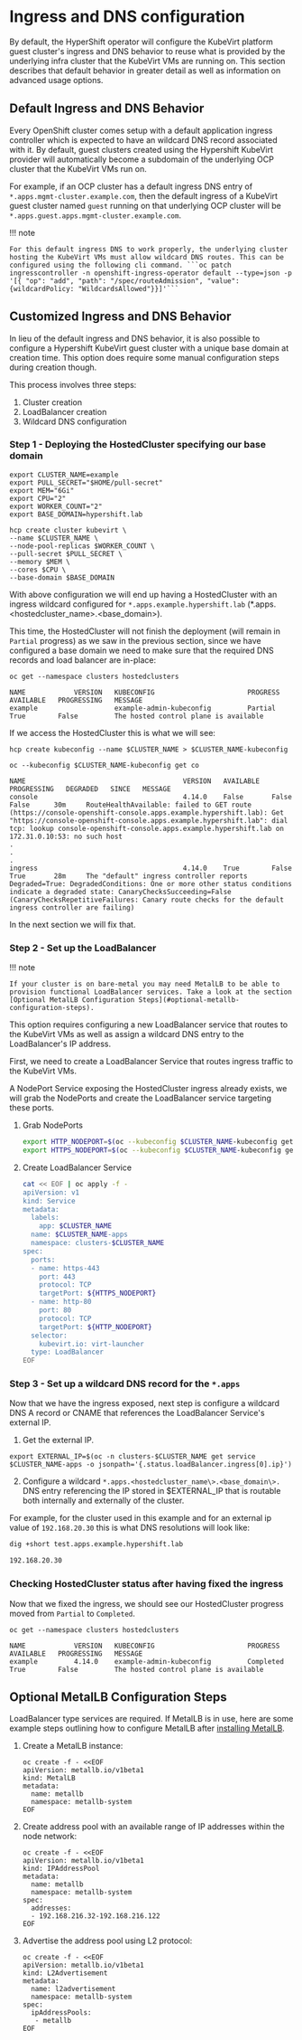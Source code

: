 # Ingress and DNS configuration

By default, the HyperShift operator will configure the KubeVirt platform guest
cluster's ingress and DNS behavior to reuse what is provided by the underlying
infra cluster that the KubeVirt VMs are running on. This section describes
that default behavior in greater detail as well as information on advanced usage
options.

## Default Ingress and DNS Behavior

Every OpenShift cluster comes setup with a default application ingress
controller which is expected to have an wildcard DNS record associated with it.
By default, guest clusters created using the Hypershift KubeVirt provider
will automatically become a subdomain of the underlying OCP cluster that
the KubeVirt VMs run on.

For example, if an OCP cluster has a default ingress DNS entry of
`*.apps.mgmt-cluster.example.com`, then the default ingress of a KubeVirt
guest cluster named `guest` running on that underlying OCP cluster will
be `*.apps.guest.apps.mgmt-cluster.example.com`.

!!! note

    For this default ingress DNS to work properly, the underlying cluster
    hosting the KubeVirt VMs must allow wildcard DNS routes. This can be
    configured using the following cli command. ```oc patch ingresscontroller -n openshift-ingress-operator default --type=json -p '[{ "op": "add", "path": "/spec/routeAdmission", "value": {wildcardPolicy: "WildcardsAllowed"}}]'```

## Customized Ingress and DNS Behavior

In lieu of the default ingress and DNS behavior, it is also possible to
configure a Hypershift KubeVirt guest cluster with a unique base domain
at creation time. This option does require some manual configuration
steps during creation though.

This process involves three steps:

1. Cluster creation
2. LoadBalancer creation
3. Wildcard DNS configuration

### Step 1 - Deploying the HostedCluster specifying our base domain

```shell linenums="1"
export CLUSTER_NAME=example
export PULL_SECRET="$HOME/pull-secret"
export MEM="6Gi"
export CPU="2"
export WORKER_COUNT="2"
export BASE_DOMAIN=hypershift.lab

hcp create cluster kubevirt \
--name $CLUSTER_NAME \
--node-pool-replicas $WORKER_COUNT \
--pull-secret $PULL_SECRET \
--memory $MEM \
--cores $CPU \
--base-domain $BASE_DOMAIN
```

With above configuration we will end up having a HostedCluster with an ingress wildcard configured for `*.apps.example.hypershift.lab` (*.apps.<hostedcluster_name\>.<base_domain\>).

This time, the HostedCluster will not finish the deployment (will remain in `Partial` progress) as we saw in the previous section, since we have configured a base domain we need to make sure that the required DNS records and load balancer are in-place:

```shell linenums="1"
oc get --namespace clusters hostedclusters

NAME            VERSION   KUBECONFIG                       PROGRESS   AVAILABLE   PROGRESSING   MESSAGE
example                   example-admin-kubeconfig         Partial    True        False         The hosted control plane is available
```

If we access the HostedCluster this is what we will see:

```shell
hcp create kubeconfig --name $CLUSTER_NAME > $CLUSTER_NAME-kubeconfig
```

```shell
oc --kubeconfig $CLUSTER_NAME-kubeconfig get co

NAME                                       VERSION   AVAILABLE   PROGRESSING   DEGRADED   SINCE   MESSAGE
console                                    4.14.0    False       False         False      30m     RouteHealthAvailable: failed to GET route (https://console-openshift-console.apps.example.hypershift.lab): Get "https://console-openshift-console.apps.example.hypershift.lab": dial tcp: lookup console-openshift-console.apps.example.hypershift.lab on 172.31.0.10:53: no such host
.
.
.
ingress                                    4.14.0    True        False         True       28m     The "default" ingress controller reports Degraded=True: DegradedConditions: One or more other status conditions indicate a degraded state: CanaryChecksSucceeding=False (CanaryChecksRepetitiveFailures: Canary route checks for the default ingress controller are failing)
```

In the next section we will fix that.

### Step 2 - Set up the LoadBalancer


!!! note

    If your cluster is on bare-metal you may need MetalLB to be able to provision functional LoadBalancer services. Take a look at the section [Optional MetalLB Configuration Steps](#optional-metallb-configuration-steps).

This option requires configuring a new LoadBalancer service that routes to the KubeVirt VMs as well as assign a wildcard DNS entry to the LoadBalancer's IP address.

First, we need to create a LoadBalancer Service that routes ingress traffic to the KubeVirt VMs.

A NodePort Service exposing the HostedCluster ingress already exists, we will grab the NodePorts and create the LoadBalancer service targeting these ports.

1. Grab NodePorts

    ```sh
    export HTTP_NODEPORT=$(oc --kubeconfig $CLUSTER_NAME-kubeconfig get services -n openshift-ingress router-nodeport-default -o jsonpath='{.spec.ports[?(@.name=="http")].nodePort}')
    export HTTPS_NODEPORT=$(oc --kubeconfig $CLUSTER_NAME-kubeconfig get services -n openshift-ingress router-nodeport-default -o jsonpath='{.spec.ports[?(@.name=="https")].nodePort}')
    ```

2. Create LoadBalancer Service

    ```sh
    cat << EOF | oc apply -f -
    apiVersion: v1
    kind: Service
    metadata:
      labels:
        app: $CLUSTER_NAME
      name: $CLUSTER_NAME-apps
      namespace: clusters-$CLUSTER_NAME
    spec:
      ports:
      - name: https-443
        port: 443
        protocol: TCP
        targetPort: ${HTTPS_NODEPORT}
      - name: http-80
        port: 80
        protocol: TCP
        targetPort: ${HTTP_NODEPORT}
      selector:
        kubevirt.io: virt-launcher
      type: LoadBalancer
    EOF
    ```

### Step 3 - Set up a wildcard DNS record for the `*.apps`

Now that we have the ingress exposed, next step is configure a wildcard DNS A record or CNAME that references the LoadBalancer Service's external IP.

1. Get the external IP.

  ```shell
  export EXTERNAL_IP=$(oc -n clusters-$CLUSTER_NAME get service $CLUSTER_NAME-apps -o jsonpath='{.status.loadBalancer.ingress[0].ip}')
  ```

2. Configure a wildcard `*.apps.<hostedcluster_name\>.<base_domain\>.` DNS entry referencing the IP stored in $EXTERNAL_IP that is routable both internally and externally of the cluster.

For example, for the cluster used in this example and for an external ip value of `192.168.20.30` this is what DNS resolutions will look like:

```sh
dig +short test.apps.example.hypershift.lab

192.168.20.30
```

### Checking HostedCluster status after having fixed the ingress

Now that we fixed the ingress, we should see our HostedCluster progress moved from `Partial` to `Completed`.

```shell linenums="1"
oc get --namespace clusters hostedclusters

NAME            VERSION   KUBECONFIG                       PROGRESS    AVAILABLE   PROGRESSING   MESSAGE
example         4.14.0    example-admin-kubeconfig         Completed   True        False         The hosted control plane is available
```

## Optional MetalLB Configuration Steps

LoadBalancer type services are required. If MetalLB is in use, here are some example steps
outlining how to configure MetalLB after [installing MetalLB](https://docs.openshift.com/container-platform/4.12/networking/metallb/metallb-operator-install.html).

1. Create a MetalLB instance:

    ```shell
    oc create -f - <<EOF
    apiVersion: metallb.io/v1beta1
    kind: MetalLB
    metadata:
      name: metallb
      namespace: metallb-system
    EOF
    ```

2. Create address pool with an available range of IP addresses within the node network:

    ```shell
    oc create -f - <<EOF
    apiVersion: metallb.io/v1beta1
    kind: IPAddressPool
    metadata:
      name: metallb
      namespace: metallb-system
    spec:
      addresses:
      - 192.168.216.32-192.168.216.122
    EOF
    ```

3. Advertise the address pool using L2 protocol:

    ```shell
    oc create -f - <<EOF
    apiVersion: metallb.io/v1beta1
    kind: L2Advertisement
    metadata:
      name: l2advertisement
      namespace: metallb-system
    spec:
      ipAddressPools:
       - metallb
    EOF
    ```
